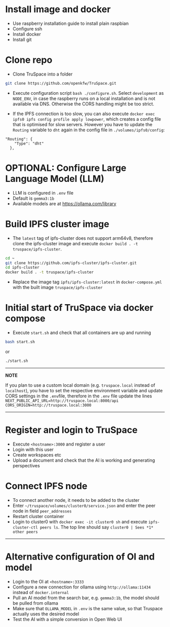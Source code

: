 # Install image and docker

- Use raspberry installation guide to install plain raspbian
- Configure ssh
- Install docker
- Install git

# Clone repo

- Clone TruSpace into a folder

```bash
git clone https://github.com/openkfw/TruSpace.git
```

- Execute configuration script `bash ./configure.sh`. Select `development` as `NODE_ENV`, in case the raspberry runs on a local installation and is not available via DNS. Otherwise the CORS handling might be too strict.

- If the IPFS connection is too slow, you can also execute `docker exec ipfs0 ipfs config profile apply lowpower`, which creates a config file that is optimised for slow servers. However you have to update the `Routing` variable to `dht` again in the config file in `./volumes/ipfs0/config`:

```
"Routing": {
    "Type": "dht"
  },
```

# OPTIONAL: Configure Large Language Model (LLM)

- LLM is configured in `.env` file
- Default is `gemma3:1b`
- Available models are at https://ollama.com/library

# Build IPFS cluster image

- The `latest` tag of ipfs-cluster does not support arm64v8, therefore clone the ipfs-cluster image and execute `docker build . -t truspace/ipfs-cluster`.

```bash
cd ~
git clone https://github.com/ipfs-cluster/ipfs-cluster.git
cd ipfs-cluster
docker build . -t truspace/ipfs-cluster
```

- Replace the image tag `ipfs/ipfs-cluster:latest` in `docker-compose.yml` with the built image `truspace/ipfs-cluster`

# Initial start of TruSpace via docker compose

- Execute `start.sh` and check that all containers are up and running

```bash
bash start.sh
```

or

```sh
./start.sh
```

---

**NOTE**

If you plan to use a custom local domain (e.g. `truspace.local` instead of `localhost`), you have to set the respective environment variable and update CORS settings in the `.env`file, therefore in the `.env` file update the lines
`NEXT_PUBLIC_API_URL=http://truspace.local:8000/api`
`CORS_ORIGIN=http://truspace.local:3000`

---

# Register and login to TruSpace

- Execute `<hostname>:3000` and register a user
- Login with this user
- Create workspaces etc
- Upload a document and check that the AI is working and generating perspectives

# Connect IPFS node

- To connect another node, it needs to be added to the cluster
- Enter `~/truspace/volumes/cluster0/service.json` and enter the peer node in field `peer_addresses`
- Restart cluster container
- Login to cluster0 with `docker exec -it cluster0 sh` and execute `ipfs-cluster-ctl peers ls`. The top line should say `cluster0 | Sees *1* other peers`

---

# Alternative configuration of OI and model

- Login to the OI at `<hostname>:3333`
- Configure a new connection for ollama using `http://ollama:11434` instead of `docker.internal`
- Pull an AI model from the search bar, e.g. `gemma3:1b`, the model should be pulled from ollama
- Make sure that `OLLAMA_MODEL` in `.env` is the same value, so that Truspace actually uses the desired model
- Test the AI with a simple conversion in Open Web UI
